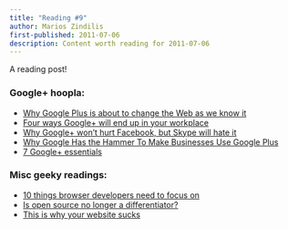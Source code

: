 ```yaml
---
title: "Reading #9"
author: Marios Zindilis
first-published: 2011-07-06
description: Content worth reading for 2011-07-06
---
```


A reading post!

<h3>Google+ hoopla:</h3>
<ul><li><a href="http://www.techrepublic.com/blog/hiner/why-google-plus-is-about-to-change-the-web-as-we-know-it/8642">Why Google Plus is about to change the Web as we know it</a></li>
<li><a href="http://www.techrepublic.com/blog/google-in-the-enterprise/four-ways-google-will-end-up-in-your-workplace/169">Four ways Google+ will end up in your workplace</a></li>
<li><a href="http://gigaom.com/2011/06/28/why-google-plus-wont-hurt-facebook-but-skype-will-hate-it/">Why Google+ won’t hurt Facebook, but Skype will hate it</a></li>
<li><a href="https://web.archive.org/web/20110706062639/http://socialmediatoday.com/jasonbaer/313225/why-google-has-hammer-make-businesses-use-google-plus">Why Google Has the Hammer To Make Businesses Use Google Plus</a></li>
<li><a href="http://howto.cnet.com/8301-11310_39-20076422-285/7-google-essentials/">7 Google+ essentials</a></li>
</ul>

<h3>Misc geeky readings:</h3>
<ul><li><a href="http://www.techrepublic.com/blog/10things/10-things-browser-developers-need-to-focus-on/2574">10 things browser developers need to focus on</a></li>
<li><a href="http://www.techrepublic.com/blog/programming-and-development/is-open-source-no-longer-a-differentiator/4368">Is open source no longer a differentiator?</a></li>
<li><a href="http://www.techrepublic.com/blog/webmaster/this-is-why-your-website-sucks/469">This is why your website sucks</a></li>
</ul>
